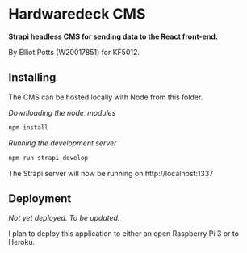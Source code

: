 # Hardwaredeck CMS
**Strapi headless CMS for sending data to the React front-end.**

By Elliot Potts (W20017851) for KF5012.

## Installing
The CMS can be hosted locally with Node from this folder.

*Downloading the node_modules*
```bash
npm install
```
*Running the development server*
```bash
npm run strapi develop
```
The Strapi server will now be running on http://localhost:1337

## Deployment
*Not yet deployed. To be updated.*

I plan to deploy this application to either an open Raspberry Pi 3 or to Heroku.